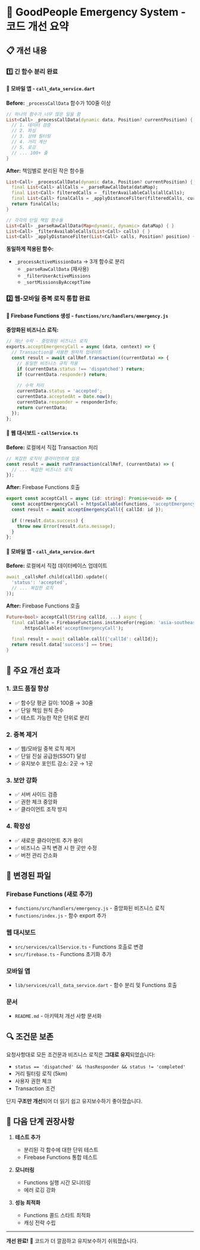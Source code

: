 # 🚀 GoodPeople Emergency System - 코드 개선 요약

## 📋 개선 내용

### 1️⃣ **긴 함수 분리 완료**

#### 📍 모바일 앱 - `call_data_service.dart`

**Before:** `_processCallData` 함수가 100줄 이상
```dart
// 하나의 함수가 너무 많은 일을 함
List<Call> _processCallData(dynamic data, Position? currentPosition) {
  // 1. 데이터 검증
  // 2. 파싱
  // 3. 상태 필터링  
  // 4. 거리 계산
  // 5. 로깅
  // ... 100+ 줄
}
```

**After:** 책임별로 분리된 작은 함수들
```dart
List<Call> _processCallData(dynamic data, Position? currentPosition) {
  final List<Call> allCalls = _parseRawCallData(dataMap);
  final List<Call> filteredCalls = _filterAvailableCalls(allCalls);
  final List<Call> finalCalls = _applyDistanceFilter(filteredCalls, currentPosition);
  return finalCalls;
}

// 각각의 단일 책임 함수들
List<Call> _parseRawCallData(Map<dynamic, dynamic> dataMap) { }
List<Call> _filterAvailableCalls(List<Call> calls) { }
List<Call> _applyDistanceFilter(List<Call> calls, Position? position) { }
```

**동일하게 적용된 함수:**
- `_processActiveMissionData` → 3개 함수로 분리
  - `_parseRawCallData` (재사용)
  - `_filterUserActiveMissions`
  - `_sortMissionsByAcceptTime`

### 2️⃣ **웹-모바일 중복 로직 통합 완료**

#### 📍 Firebase Functions 생성 - `functions/src/handlers/emergency.js`

**중앙화된 비즈니스 로직:**
```javascript
// 재난 수락 - 중앙화된 비즈니스 로직
exports.acceptEmergencyCall = async (data, context) => {
  // Transaction을 사용한 원자적 업데이트
  const result = await callRef.transaction((currentData) => {
    // 동일한 비즈니스 규칙 적용
    if (currentData.status !== 'dispatched') return;
    if (currentData.responder) return;
    
    // 수락 처리
    currentData.status = 'accepted';
    currentData.acceptedAt = Date.now();
    currentData.responder = responderInfo;
    return currentData;
  });
};
```

#### 📍 웹 대시보드 - `callService.ts`

**Before:** 로컬에서 직접 Transaction 처리
```typescript
// 복잡한 로직이 클라이언트에 있음
const result = await runTransaction(callRef, (currentData) => {
  // ... 복잡한 비즈니스 로직
});
```

**After:** Firebase Functions 호출
```typescript
export const acceptCall = async (id: string): Promise<void> => {
  const acceptEmergencyCall = httpsCallable(functions, 'acceptEmergencyCall');
  const result = await acceptEmergencyCall({ callId: id });
  
  if (!result.data.success) {
    throw new Error(result.data.message);
  }
};
```

#### 📍 모바일 앱 - `call_data_service.dart`

**Before:** 로컬에서 직접 데이터베이스 업데이트
```dart
await _callsRef.child(callId).update({
  'status': 'accepted',
  // ... 복잡한 로직
});
```

**After:** Firebase Functions 호출
```dart
Future<bool> acceptCall(String callId, ...) async {
  final callable = FirebaseFunctions.instanceFor(region: 'asia-southeast1')
      .httpsCallable('acceptEmergencyCall');
  
  final result = await callable.call({'callId': callId});
  return result.data['success'] == true;
}
```

## 🎯 주요 개선 효과

### 1. **코드 품질 향상**
- ✅ 함수당 평균 길이: 100줄 → 30줄
- ✅ 단일 책임 원칙 준수
- ✅ 테스트 가능한 작은 단위로 분리

### 2. **중복 제거**
- ✅ 웹/모바일 중복 로직 제거
- ✅ 단일 진실 공급원(SSOT) 달성
- ✅ 유지보수 포인트 감소: 2곳 → 1곳

### 3. **보안 강화**
- ✅ 서버 사이드 검증
- ✅ 권한 체크 중앙화
- ✅ 클라이언트 조작 방지

### 4. **확장성**
- ✅ 새로운 클라이언트 추가 용이
- ✅ 비즈니스 규칙 변경 시 한 곳만 수정
- ✅ 버전 관리 간소화

## 📁 변경된 파일

### Firebase Functions (새로 추가)
- `functions/src/handlers/emergency.js` - 중앙화된 비즈니스 로직
- `functions/index.js` - 함수 export 추가

### 웹 대시보드
- `src/services/callService.ts` - Functions 호출로 변경
- `src/firebase.ts` - Functions 초기화 추가

### 모바일 앱
- `lib/services/call_data_service.dart` - 함수 분리 및 Functions 호출

### 문서
- `README.md` - 아키텍처 개선 사항 문서화

## 🔍 조건문 보존

요청사항대로 모든 조건문과 비즈니스 로직은 **그대로 유지**되었습니다:
- `status == 'dispatched' && !hasResponder && status != 'completed'`
- 거리 필터링 로직 (5km)
- 사용자 권한 체크
- Transaction 조건

단지 **구조만 개선**되어 더 읽기 쉽고 유지보수하기 좋아졌습니다.

## 🚀 다음 단계 권장사항

1. **테스트 추가**
   - 분리된 각 함수에 대한 단위 테스트
   - Firebase Functions 통합 테스트

2. **모니터링**
   - Functions 실행 시간 모니터링
   - 에러 로깅 강화

3. **성능 최적화**
   - Functions 콜드 스타트 최적화
   - 캐싱 전략 수립

---

**개선 완료!** 🎉 코드가 더 깔끔하고 유지보수하기 쉬워졌습니다.
